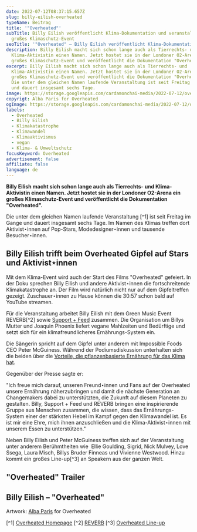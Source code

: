 ```yaml
---
date: 2022-07-12T08:37:15.657Z
slug: billy-eilish-overheated
typeName: Beitrag
title: '"Overheated"'
subTitle: Billy Eilish veröffentlicht Klima-Dokumentation und veranstaltet
  großes Klimaschutz-Event
seoTitle: '"Overheated" – Billy Eilish veröffentlicht Klima-Dokumentation'
description: Billy Eilish macht sich schon lange auch als Tierrechts- und
  Klima-Aktivistin einen Namen. Jetzt hostet sie in der Londoner O2-Arena ein
  großes Klimaschutz-Event und veröffentlicht die Dokumentation "Overheated".
excerpt: Billy Eilish macht sich schon lange auch als Tierrechts- und
  Klima-Aktivistin einen Namen. Jetzt hostet sie in der Londoner O2-Arena ein
  großes Klimaschutz-Event und veröffentlicht die Dokumentation "Overheated".
  Die unter dem gleichen Namen laufende Veranstaltung ist seit Freitag im Gange
  und dauert insgesamt sechs Tage.
image: https://storage.googleapis.com/cardamonchai-media/2022-07-12/overheated-jpeg-imagine-f8f8f8_aeccb0_1024_768/640.webp
copyrigt: Alba Paris for Overheated
ogImage: https://storage.googleapis.com/cardamonchai-media/2022-07-12/overheated-fb-png-imagine-f8f8f8_c6dcc8_1200_628/640.webp
labels:
  - Overheated
  - Billy Eilish
  - Klimakatastrophe
  - Klimawandel
  - Klimaaktivismus
  - vegan
  - Klima- & Umweltschutz
focusKeyword: Overheated
advertisement: false
affiliate: false
language: de
---
```

**Billy Eilish macht sich schon lange auch als Tierrechts- und Klima-Aktivistin einen Namen. Jetzt hostet sie in der Londoner O2-Arena ein großes Klimaschutz-Event und veröffentlicht die Dokumentation "Overheated".**

Die unter dem gleichen Namen laufende Veranstaltung [^1] ist seit Freitag im Gange und dauert insgesamt sechs Tage. Im Namen des Klimas treffen dort Aktivist⋆innen auf Pop-Stars, Modedesigner⋆innen und tausende Besucher⋆innen.

## Billy Eilish trifft beim Overheated Gipfel auf Stars und Aktivist⋆innen

Mit dem Klima-Event wird auch der Start des Films "Overheated" gefeiert. In der Doku sprechen Billy Eilish und andere Aktivist⋆innen die fortschreitende Klimakatastrophe an. Der Film wird natürlich nicht nur auf dem Gipfeltreffen gezeigt. Zuschauer⋆innen zu Hause können die 30:57 schon bald auf YouTube streamen.

Für die Veranstaltung arbeitet Billy Eilish mit dem Green Music Event REVERB[^2] sowie [Support + Feed](/2021/04/support-feed/) zusammen. Die Organisation um Billys Mutter und Joaquin Phoenix liefert vegane Mahlzeiten und Bedürftige und setzt sich für ein klimafreundlicheres Ernährungs-System ein.

Die Sängerin spricht auf dem Gipfel unter anderem mit Impossible Foods CEO Peter McGuiness. Während der Podiumsdiskussion unterhalten sich die beiden über die [Vorteile, die pflanzenbasierte Ernährung für das Klima hat](/2022/07/klima-durch-pflanzliche-ernaehrung-schuetzen/).

Gegenüber der Presse sagte er:

"Ich freue mich darauf, unseren Freund⋆innen und Fans auf der Overheated unsere Ernährung näherzubringen und damit die nächste Generation an Changemakers dabei zu unterstützten, die Zukunft auf diesem Planeten zu gestalten. Billy, Support + Feed und REVERB bringen eine inspirierende Gruppe aus Menschen zusammen, die wissen, dass das Ernährungs-System einer der stärksten Hebel im Kampf gegen den Klimawandel ist. Es ist mir eine Ehre, mich ihnen anzuschließen und die Klima-Aktivist⋆innen mit unserem Essen zu unterstützen."

Neben Billy Eilish und Peter McGuiness treffen sich auf der Veranstaltung unter anderem Berühmtheiten wie  Ellie Goulding, Sigrid, Nick Mulvey, Love Ssega, Laura Misch, Billys Bruder Finneas und Vivienne Westwood. Hinzu kommt ein großes Line-up[^3] an Speakern aus der ganzen Welt.

## "Overheated" Trailer

<YouTube id="UFPbCjr2PYg" />

## Billy Eilish – "Overheated"

<YouTube id="vg6V2UWSjiM" />

Artwork: [Alba Paris](https://albaparis.com/) for Overheated

[^1] [Overheated Homepage](https://www.imoverheated.com/)
[^2] [REVERB](https://reverb.org/)
[^3] [Overheated Line-up](https://www.imoverheated.com/)
